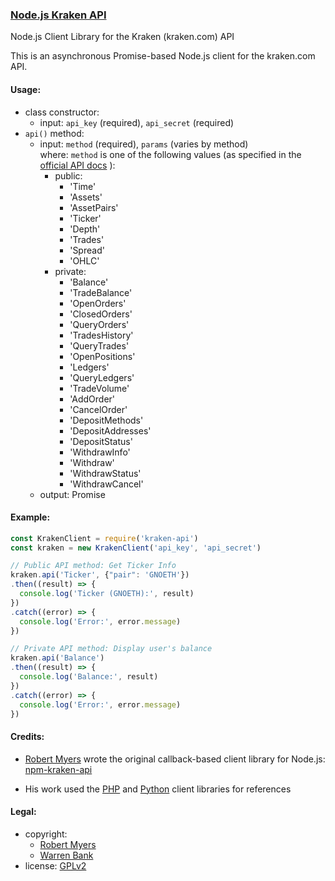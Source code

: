 ### [Node.js Kraken API](https://github.com/warren-bank/node-kraken-api)

Node.js Client Library for the Kraken (kraken.com) API

This is an asynchronous Promise-based Node.js client for the kraken.com API.

#### Usage:

* class constructor:
  * input: `api_key` (required), `api_secret` (required)
* `api()` method:
  * input: `method` (required), `params` (varies by method)<br>
    where: `method` is one of the following values (as specified in the [official API docs](https://www.kraken.com/help/api) ):
    * public:
      * 'Time'
      * 'Assets'
      * 'AssetPairs'
      * 'Ticker'
      * 'Depth'
      * 'Trades'
      * 'Spread'
      * 'OHLC'
    * private:
      * 'Balance'
      * 'TradeBalance'
      * 'OpenOrders'
      * 'ClosedOrders'
      * 'QueryOrders'
      * 'TradesHistory'
      * 'QueryTrades'
      * 'OpenPositions'
      * 'Ledgers'
      * 'QueryLedgers'
      * 'TradeVolume'
      * 'AddOrder'
      * 'CancelOrder'
      * 'DepositMethods'
      * 'DepositAddresses'
      * 'DepositStatus'
      * 'WithdrawInfo'
      * 'Withdraw'
      * 'WithdrawStatus'
      * 'WithdrawCancel'
  * output: Promise

#### Example:

```javascript
const KrakenClient = require('kraken-api')
const kraken = new KrakenClient('api_key', 'api_secret')

// Public API method: Get Ticker Info
kraken.api('Ticker', {"pair": 'GNOETH'})
.then((result) => {
  console.log('Ticker (GNOETH):', result)
})
.catch((error) => {
  console.log('Error:', error.message)
})

// Private API method: Display user's balance
kraken.api('Balance')
.then((result) => {
  console.log('Balance:', result)
})
.catch((error) => {
  console.log('Error:', error.message)
})
```

#### Credits:

* [Robert Myers](https://github.com/nothingisdead) wrote the original callback-based client library for Node.js: [npm-kraken-api](https://github.com/nothingisdead/npm-kraken-api)

* His work used the [PHP](https://github.com/payward/kraken-api-client) and [Python](https://github.com/veox/python3-krakenex) client libraries for references

#### Legal:

* copyright:
  * [Robert Myers](https://github.com/nothingisdead)
  * [Warren Bank](https://github.com/warren-bank)
* license: [GPLv2](https://www.gnu.org/licenses/old-licenses/gpl-2.0.txt)
